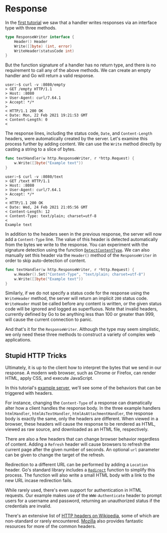 Response
====

In the [first tutorial](/01_handler/README.md) we saw that a handler writes responses via an interface type with three methods.

```go
type ResponseWriter interface {
	Header() Header
	Write([]byte) (int, error)
	WriteHeader(statusCode int)
}
```

But the function signature of a handler has no return type, and there is no requirement to call any of the above methods. We can create an empty handler and Go will return a valid response.

```console
user:~$ curl -v :8080/empty
> GET /empty HTTP/1.1
> Host: :8080
> User-Agent: curl/7.64.1
> Accept: */*
>
< HTTP/1.1 200 OK
< Date: Mon, 22 Feb 2021 19:21:53 GMT
< Content-Length: 0
<
```

The response lines, including the status code, `Date`, and `Content-Length` headers, were automatically created by the server. Let's examine this process further by adding content. We can use the `Write` method directly by casting a string to a slice of bytes.

```go
func textHandler(w http.ResponseWriter, r *http.Request) {
	w.Write([]byte("Example text"))
}
```

```console
user:~$ curl -v :8080/text
> GET /text HTTP/1.1
> Host: :8080
> User-Agent: curl/7.64.1
> Accept: */*
>
< HTTP/1.1 200 OK
< Date: Wed, 24 Feb 2021 21:05:56 GMT
< Content-Length: 12
< Content-Type: text/plain; charset=utf-8
<
Example text
```

In addition to the headers seen in the previous response, the server will now add a `Content-Type` line. The value of this header is detected automatically from the bytes we write to the response. You can experiment with the signature detection using the function [`DetectContentType`](https://golang.org/pkg/net/http/#DetectContentType). We can also manually set this header via the `Header()` method of the `ResponseWriter` in order to skip auto-detection of content.

```go
func textHandler(w http.ResponseWriter, r *http.Request) {
	w.Header().Set("Content-Type", "text/plain; charset=utf-8")
	w.Write([]byte("Example text"))
}
```

Similarly, if we do not specify a status code for the response using the `WriteHeader` method, the server will return an implicit `200` status code. `WriteHeader` must be called before any content is written, or the given status code will be ignored and logged as superfluous. Note that invalid headers, currently defined by Go to be anything less than 100 or greater than 999, will cause the current connection to panic.

And that's it for the `ResponseWriter`. Although the type may seem simplistic, we only need these three methods to construct a variety of complex web applications.


## Stupid HTTP Tricks

Ultimately, it is up to the client how to interpret the bytes that we send in our response. A modern web browser, such as Chrome or Firefox, can render HTML, apply CSS, and execute JavaScript.

In this tutorial's [example server](response.go), we'll see some of the behaviors that can be triggered with headers.

For instance, changing the `Content-Type` of a response can dramatically alter how a client handles the response body. In the three example handlers `htmlHandler`, `htmlAsTextHandler`, `htmlAsAttachmentHandler`, the response body is exactly the same, only the headers are different. When viewed in a browser, these headers will cause the response to be rendered as HTML, viewed as raw source, and downloaded as an HTML file, respectively.

There are also a few headers that can change browser behavior regardless of content. Adding a `Refresh` header will cause browsers to refresh the current page after the given number of seconds. An optional `url` parameter can be given to change the target of the refresh.

Redirection to a different URL can be performed by adding a `Location` header. Go's standard library includes a [`Redirect`](https://golang.org/pkg/net/http/#Redirect) function to simplify this process. The function will also write a small HTML body with a link to the new URL incase redirection fails.

While rarely used, there's even support for authentication in HTML requests. Our example makes use of the `WWW-Authenticate` header to prompt users for a username and password, returning an unauthorized status if the credentials are invalid.

There's an extensive list of [HTTP headers on Wikipedia](https://en.wikipedia.org/wiki/List_of_HTTP_header_fields), some of which are non-standard or rarely encountered. [Mozilla](https://developer.mozilla.org/en-US/docs/Web/HTTP/Headers) also provides fantastic resources for more of the common headers.

